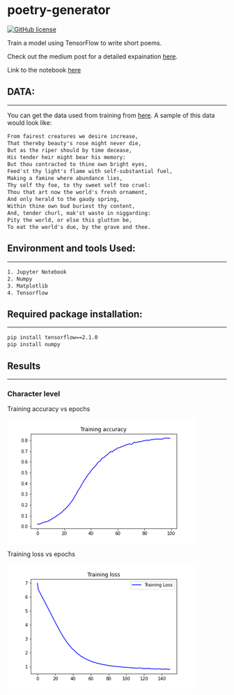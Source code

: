 # poetry-generator

[![GitHub license](https://img.shields.io/github/license/PraveenKumarSridhar/poetry-generator?style=for-the-badge)](https://github.com/PraveenKumarSridhar/poetry-generator/blob/master/LICENSE)

Train a model using TensorFlow to write short poems.

Check out the medium post for a detailed expaination [here](https://medium.com/@prasri.pk/can-we-write-a-sonnet-like-its-the-middle-ages-f3c06ecb690).

Link to the notebook [here](https://github.com/PraveenKumarSridhar/poetry-generator/blob/master/src/Sonnets/Training/Sonnet_generator.ipynb)

## DATA:
<hr/>

You can get the data used from training from [here](http://www.shakespeares-sonnets.com/all.php). A sample of this data would look like:

```
From fairest creatures we desire increase,
That thereby beauty's rose might never die,
But as the riper should by time decease,
His tender heir might bear his memory:
But thou contracted to thine own bright eyes,
Feed'st thy light's flame with self-substantial fuel,
Making a famine where abundance lies,
Thy self thy foe, to thy sweet self too cruel:
Thou that art now the world's fresh ornament,
And only herald to the gaudy spring,
Within thine own bud buriest thy content,
And, tender churl, mak'st waste in niggarding:
Pity the world, or else this glutton be,
To eat the world's due, by the grave and thee.
```

## Environment and tools Used:
<hr/>

```
1. Jupyter Notebook
2. Numpy
3. Matplotlib
4. Tensorflow
```

## Required package installation:
<hr/>

```
pip install tensorflow==2.1.0
pip install numpy
```

## Results
<hr/>

### Character level 

Training accuracy vs epochs 

<img align="center" alt="Training accuracy vs epochsr"  src="https://raw.githubusercontent.com/PraveenKumarSridhar/poetry-generator/develop/src/Sonnets/Plots/accuracy_plot.png" />

<br/>

Training loss vs epochs 

<img align="center" alt="Training loss vs epochs "  src="https://raw.githubusercontent.com/PraveenKumarSridhar/poetry-generator/develop/src/Sonnets/Plots/loss_plot.png" />
